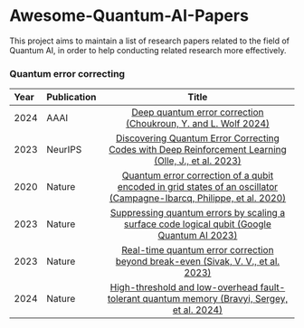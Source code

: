 # Awesome-Quantum-AI-Papers
This project aims to maintain a list of research papers related to the field of Quantum AI, in order to help conducting related research more effectively.

### Quantum error correcting

|Year |  Publication  |  Title   |
|:--------|:--------|:--------:|
| 2024 | AAAI | [Deep quantum error correction (Choukroun, Y. and L. Wolf 2024)](https://ojs.aaai.org/index.php/AAAI/article/view/27756)  |
| 2023 | NeurIPS | [Discovering Quantum Error Correcting Codes with Deep Reinforcement Learning (Olle, J., et al. 2023)](https://ml4physicalsciences.github.io/2023/files/NeurIPS_ML4PS_2023_83.pdf)  |
| 2020 | Nature | [Quantum error correction of a qubit encoded in grid states of an oscillator (Campagne-Ibarcq, Philippe, et al. 2020)](https://www.nature.com/articles/s41586-020-2603-3)  |
| 2023 | Nature | [Suppressing quantum errors by scaling a surface code logical qubit (Google Quantum AI 2023)](https://www.nature.com/articles/s41586-022-05434-1)  |
| 2023 | Nature | [Real-time quantum error correction beyond break-even (Sivak, V. V., et al. 2023)](https://www.nature.com/articles/s41586-023-05782-6)  |
| 2024 | Nature | [High-threshold and low-overhead fault-tolerant quantum memory (Bravyi, Sergey, et al. 2024)](https://www.nature.com/articles/s41586-024-07107-7)  |
